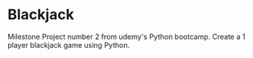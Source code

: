 # Blackjack
Milestone Project number 2 from udemy's Python bootcamp. Create a 1 player blackjack game using Python.
